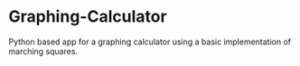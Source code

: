 # Graphing-Calculator
Python based app for a graphing calculator using a basic implementation of marching squares.
